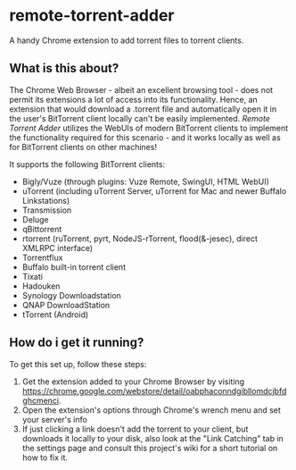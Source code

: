 # remote-torrent-adder
A handy Chrome extension to add torrent files to torrent clients.

## What is this about?
The Chrome Web Browser - albeit an excellent browsing tool - does not permit its extensions a lot of access into its functionality. Hence, an extension that would download a .torrent file and automatically open it in the user's BitTorrent client locally can't be easily implemented. *Remote Torrent Adder* utilizes the WebUIs of modern BitTorrent clients to implement the functionality required for this scenario - and it works locally as well as for BitTorrent clients on other machines!

It supports the following BitTorrent clients:
  * Bigly/Vuze (through plugins: Vuze Remote, SwingUI, HTML WebUI)
  * uTorrent (including uTorrent Server, uTorrent for Mac and newer Buffalo Linkstations)
  * Transmission
  * Deluge
  * qBittorrent
  * rtorrent (ruTorrent, pyrt, NodeJS-rTorrent, flood(&-jesec), direct XMLRPC interface)
  * Torrentflux
  * Buffalo built-in torrent client
  * Tixati
  * Hadouken
  * Synology Downloadstation
  * QNAP DownloadStation
  * tTorrent (Android)


## How do i get it running?
To get this set up, follow these steps:

1. Get the extension added to your Chrome Browser by visiting https://chrome.google.com/webstore/detail/oabphaconndgibllomdcjbfdghcmenci.
2. Open the extension's options through Chrome's wrench menu and set your server's info
3. If just clicking a link doesn't add the torrent to your client, but downloads it locally to your disk, also look at the "Link Catching" tab in the settings page and consult this project's wiki for a short tutorial on how to fix it.

